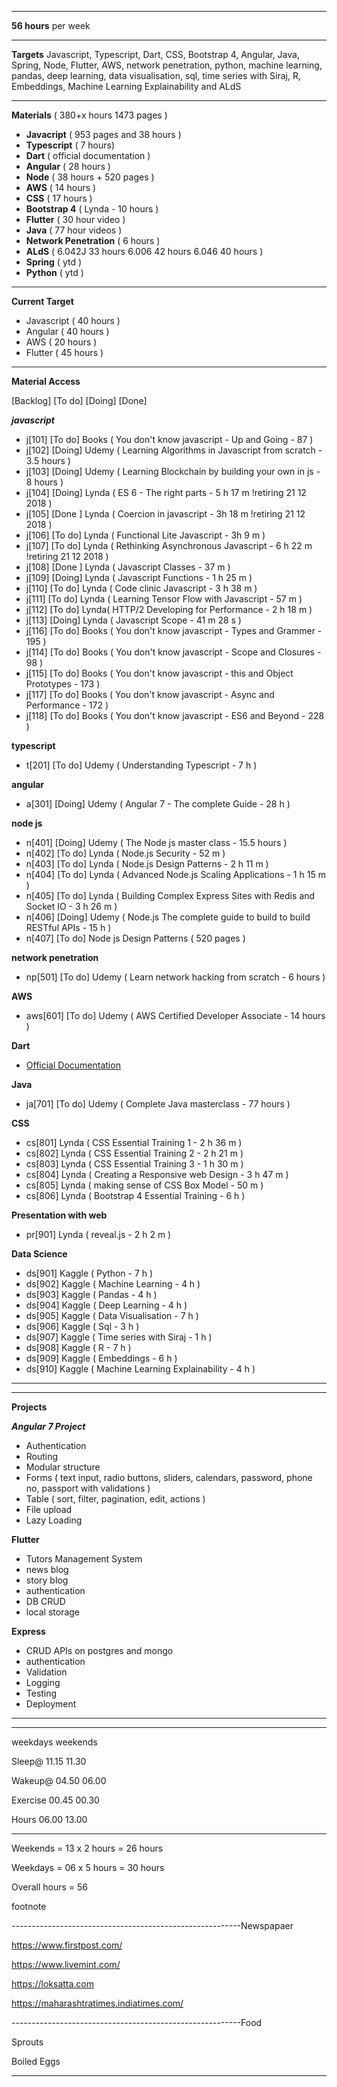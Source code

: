 

***
**56 hours** per week
***
**Targets**
Javascript, Typescript, Dart, CSS, Bootstrap 4, Angular, Java, Spring, Node, Flutter, AWS, network penetration, python, machine learning, pandas, deep learning, data visualisation, sql, time series with Siraj, R, Embeddings, Machine Learning Explainability and ALdS
***
**Materials** ( 380+x hours 1473 pages )
- **Javacript** ( 953 pages and 38 hours )
- **Typescript** ( 7 hours)
- **Dart** ( official documentation )
- **Angular** ( 28 hours )
- **Node**  ( 38 hours + 520 pages )
- **AWS** ( 14 hours )
- **CSS** ( 17 hours )
- **Bootstrap 4** ( Lynda - 10 hours )
- **Flutter** ( 30 hour video )
- **Java** ( 77 hour videos )
- **Network Penetration** ( 6 hours )
- **ALdS** ( 6.042J 33 hours 6.006 42 hours 6.046 40 hours )
- **Spring** ( ytd )
- **Python** ( ytd )

***
**Current Target**
- Javascript ( 40 hours )
- Angular ( 40 hours )
- AWS ( 20 hours )
- Flutter ( 45 hours )

***

**Material Access**  

[Backlog] [To do] [Doing] [Done]

***javascript***
- j[101] [To do] Books ( You don't know javascript - Up and Going - 87 ) 
- j[102] [Doing] Udemy ( Learning Algorithms in Javascript from scratch - 3.5 hours )   
- j[103] [Doing] Udemy ( Learning Blockchain by building your own in js - 8 hours )    
- j[104] [Doing] Lynda ( ES 6 - The right parts - 5 h 17 m !retiring 21 12 2018 )   
- j[105] [Done ] Lynda ( Coercion in javascript - 3h 18 m !retiring 21 12 2018 )   
- j[106] [To do] Lynda ( Functional Lite Javascript - 3h 9 m )  
- j[107] [To do] Lynda ( Rethinking Asynchronous Javascript - 6 h 22 m !retiring 21 12 2018 ) 
- j[108] [Done ] Lynda ( Javascript Classes - 37 m ) 
- j[109] [Doing] Lynda ( Javascript Functions - 1 h 25 m ) 
- j[110] [To do] Lynda ( Code clinic Javascript - 3 h 38 m ) 
- j[111] [To do] Lynda ( Learning Tensor Flow with Javascript - 57 m ) 
- j[112] [To do] Lynda( HTTP/2 Developing for Performance - 2 h 18 m ) 
- j[113] [Doing] Lynda ( Javascript Scope - 41 m 28 s )
- j[116] [To do] Books ( You don't know javascript - Types and Grammer - 195 )  
- j[114] [To do] Books ( You don't know javascript - Scope and Closures - 98 )  
- j[115] [To do] Books ( You don't know javascript - this and Object Prototypes - 173 )  
- j[117] [To do] Books ( You don't know javascript - Async and Performance - 172 )  
- j[118] [To do] Books ( You don't know javascript - ES6 and Beyond - 228 )  

**typescript**
- t[201] [To do] Udemy ( Understanding Typescript - 7 h )

**angular**
- a[301] [Doing] Udemy ( Angular 7 - The complete Guide - 28 h ) 

**node js**
- n[401] [Doing] Udemy ( The Node js master class - 15.5 hours )  
- n[402] [To do] Lynda ( Node.js Security - 52 m )
- n[403] [To do] Lynda ( Node.js Design Patterns - 2 h 11 m )
- n[404] [To do] Lynda ( Advanced Node.js Scaling Applications - 1 h 15 m )
- n[405] [To do] Lynda ( Building Complex Express Sites with Redis and Socket IO - 3 h 26 m )
- n[406] [Doing] Udemy ( Node.js The complete guide to build to build RESTful APIs - 15 h )  
- n[407] [To do] Node js Design Patterns ( 520 pages )

**network penetration**
- np[501] [To do] Udemy ( Learn network hacking from scratch - 6 hours )

**AWS**
- aws[601] [To do] Udemy ( AWS Certified Developer Associate - 14 hours )

**Dart**
- [Official Documentation](https://www.dartlang.org/guides/language/language-tour#typedefs)

**Java**
- ja[701] [To do] Udemy ( Complete Java masterclass - 77 hours )

**CSS**
- cs[801] Lynda ( CSS Essential Training 1 - 2 h 36 m )
- cs[802] Lynda ( CSS Essential Training 2 - 2 h 21 m )
- cs[803] Lynda ( CSS Essential Training 3 - 1 h 30 m )
- cs[804] Lynda ( Creating a Responsive web Design - 3 h 47 m )
- cs[805] Lynda ( making sense of CSS Box Model - 50 m )
- cs[806] Lynda ( Bootstrap 4 Essential Training - 6 h )

**Presentation with web**
- pr[901] Lynda ( reveal.js - 2 h 2 m )

**Data Science**  
- ds[901] Kaggle ( Python - 7 h )
- ds[902] Kaggle ( Machine Learning - 4 h )  
- ds[903] Kaggle ( Pandas - 4 h )  
- ds[904] Kaggle ( Deep Learning - 4 h )  
- ds[905] Kaggle ( Data Visualisation - 7 h )  
- ds[906] Kaggle ( Sql - 3 h )  
- ds[907] Kaggle ( Time series with Siraj - 1 h )  
- ds[908] Kaggle ( R - 7 h ) 
- ds[909] Kaggle ( Embeddings - 6 h ) 
- ds[910] Kaggle ( Machine Learning Explainability - 4 h )

***
***

**Projects**

***Angular 7 Project***
- Authentication
- Routing
- Modular structure
- Forms ( text input, radio buttons, sliders, calendars, password, phone no, passport with validations )
- Table ( sort, filter, pagination, edit, actions )
- File upload
- Lazy Loading

**Flutter**
- Tutors Management System
- news blog
- story blog
- authentication
- DB CRUD
- local storage

**Express**
- CRUD APIs on postgres and mongo
- authentication
- Validation
- Logging
- Testing
- Deployment




***
***

weekdays weekends

Sleep@   11.15 11.30

Wakeup@  04.50 06.00

Exercise 00.45 00.30

Hours    06.00 13.00


--------------------------
 

Weekends = 13 x 2 hours = 26 hours

Weekdays = 06 x 5 hours = 30 hours

Overall hours = 56

  

footnote

---------------------------------------------------------Newspapaer

https://www.firstpost.com/

https://www.livemint.com/

https://loksatta.com

https://maharashtratimes.indiatimes.com/

---------------------------------------------------------Food

Sprouts

Boiled Eggs

---------------------------------------------------------
